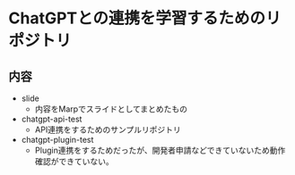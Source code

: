 # ChatGPTとの連携を学習するためのリポジトリ

## 内容

- slide
  - 内容をMarpでスライドとしてまとめたもの
- chatgpt-api-test
  - API連携をするためのサンプルリポジトリ
- chatgpt-plugin-test
  - Plugin連携をするためだったが、開発者申請などできていないため動作確認ができていない。
